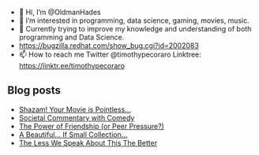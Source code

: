 - 👋 Hi, I’m @OldmanHades
- 👀 I’m interested in programming, data science, gaming, movies, music.
- 🌱 Currently trying to improve my knowledge and understanding of both programming and Data Science.
- https://bugzilla.redhat.com/show_bug.cgi?id=2002083
- 📫 How to reach me Twitter @timothypecoraro
Linktree: https://linktr.ee/timothypecoraro

## Blog posts
<!-- BLOG-POST-LIST:START -->
- [Shazam! Your Movie is Pointless…](https://medium.com/@timothypecoraro/shazam-your-movie-is-pointless-5260785f8219?source=rss-5097f5c9b801------2)
- [Societal Commentary with Comedy](https://medium.com/@timothypecoraro/societal-commentary-with-comedy-a0100646a307?source=rss-5097f5c9b801------2)
- [The Power of Friendship &lpar;or Peer Pressure?&rpar;](https://medium.com/@timothypecoraro/the-power-of-friendship-or-peer-pressure-ba93f376e75e?source=rss-5097f5c9b801------2)
- [A Beautiful… If Small Collection…](https://medium.com/@timothypecoraro/a-beautiful-if-small-collection-3846cfa2b617?source=rss-5097f5c9b801------2)
- [The Less We Speak About This The Better](https://medium.com/@timothypecoraro/the-less-we-speak-about-this-the-better-cd606038d187?source=rss-5097f5c9b801------2)
<!-- BLOG-POST-LIST:END -->
